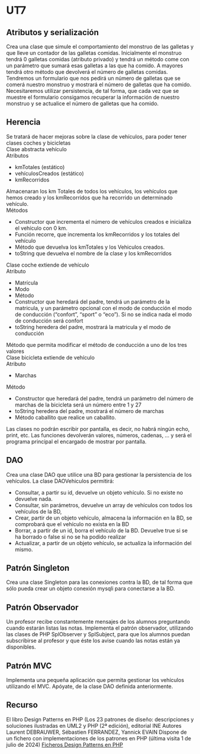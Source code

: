 # UT7
## Atributos y serialización
Crea una clase que simule el comportamiento del monstruo de las galletas y que lleve un contador de las galletas comidas. 
Inicialmente el monstruo tendrá 0 galletas comidas (atributo privado) y tendrá un método come con un parámetro que sumará esas galletas a las que ha comido. A mayores tendrá otro método que devolverá el número de galletas comidas. 
Tendremos un formulario que nos pedirá un número de galletas que se comerá nuestro monstruo y mostrará el número de galletas que ha comido. 
Necesitaremos utilizar persistencia, de tal forma, que cada vez que se muestre el formulario consigamos recuperar la información de nuestro monstruo y se actualice el número de galletas que ha comido.
## Herencia
Se tratará de hacer mejoras sobre la clase de vehículos, para poder tener clases coches y bicicletas<br>
Clase abstracta vehículo<br>
Atributos<br>
- kmTotales (estático)
- vehículosCreados (estático)
- kmRecorridos

Almacenaran los km Totales de todos los vehículos, los vehículos que hemos creado y los kmRecorridos que ha recorrido un determinado vehículo.<br>
Métodos<br>
- Constructor que incrementa el número de vehículos creados e inicializa el vehículo con 0 km.
- Función recorre, que incrementa los kmRecorridos y los totales del vehículo
- Método que devuelva los kmTotales y los Vehiculos creados.
- toString que devuelva el nombre de la clase y los kmRecorridos

Clase coche extiende de vehículo<br>
Atributo<br>
- Matrícula
- Modo
- Método
- Constructor que heredará del padre, tendrá un parámetro de la matricula, y un parámetro opcional con el modo de conducción el modo de conducción (“confort”, “sport” o “eco”). Si no se indica nada el modo de conducción será confort
- toString heredera del padre, mostrará la matricula y el modo de conducción

Método que permita modificar el método de conducción a uno de los tres valores<br>
Clase bicicleta extiende de vehículo<br>
Atributo<br>
- Marchas

Método<br>
- Constructor que heredará del padre, tendrá un parámetro del número de marchas de la bicicleta será un número entre 1 y 27 
- toString heredera del padre, mostrará el número de marchas
- Método caballito que realice un caballito.

Las clases no podrán escribir por pantalla, es decir, no habrá ningún echo, print, etc. Las funciones devolverán valores, números, cadenas, … y será el programa principal el encargado de mostrar por pantalla.
## DAO
Crea una clase DAO que utilice una BD para gestionar la persistencia de los vehículos.
La clase DAOVehiculos permitirá:
- Consultar, a partir su id, devuelve un objeto vehículo. Si no existe no devuelve nada. 
- Consultar, sin parámetros, devuelve un array de vehículos con todos los vehículos de la BD,
- Crear, partir de un objeto vehículo, almacena la información en la BD, se comprobará que el vehículo no exista en la BD
- Borrar, a partir de un id, borra el vehículo de la BD. Devuelve true si se ha borrado o false si no se ha podido realizar
- Actualizar, a partir de un objeto vehículo, se actualiza la información del mismo.

## Patrón Singleton
Crea una clase Singleton para las conexiones contra la BD, de tal forma que sólo pueda crear un objeto conexión mysqli para conectarse a la BD.

## Patrón Observador
Un profesor recibe constantemente mensajes de los alumnos preguntando cuando estarán listas las notas. Implementa el patrón observador, utilizando las clases de PHP SplObserver y SplSubject, para que los alumnos puedan subscribirse al profesor y que éste los avise cuando las notas están ya disponibles. 

## Patrón MVC
Implementa una pequeña aplicación que permita gestionar los vehículos utilizando el MVC. Apóyate, de la clase DAO definida anteriormente. 

## Recurso 
El libro Design Patterns en PHP (Los 23 patrones de diseño: descripciones y soluciones ilustradas en UML2 y PHP (2ª edición), editorial INE Autores Laurent DEBRAUWER, Sébastien FERRANDEZ, Yannick EVAIN
Dispone de un fichero con implementaciones de los patrones en PHP (última visita 1 de julio de 2024)
[Ficheros Design Patterns en PHP](https://www.ediciones-eni.com/libro/design-patterns-en-php-los-23-patrones-de-diseno-descripciones-y-soluciones-ilustradas-en-uml2-y-php-2-edicion-9782409033438/descargar-los-ejemplos-del-libro-164-ko.zip)


